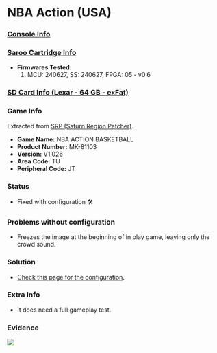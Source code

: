 # NBA Action (USA)

### [Console Info](../../../../../Info/Consoles/VA13/README.md)

### [Saroo Cartridge Info](../../../../../Info/Cartridges/RetroGameParadiseStore/1.32F/README.md)

- <b>Firmwares Tested:</b>
  1. MCU: 240627, SS: 240627, FPGA: 05 - v0.6

### [SD Card Info (Lexar - 64 GB - exFat)](../../../../../Info/SdCards/Lexar/64GB/exfat/README.md)

### Game Info

Extracted from [SRP (Saturn Region Patcher)](https://segaxtreme.net/resources/saturn-region-patcher.81/download).

- <b>Game Name:</b> NBA ACTION BASKETBALL
- <b>Product Number:</b> MK-81103
- <b>Version:</b> V1.026
- <b>Area Code:</b> TU
- <b>Peripheral Code:</b> JT

### Status

- Fixed with configuration :hammer_and_wrench:

### Problems without configuration

- Freezes the image at the beginning of in play game, leaving only the crowd sound.

### Solution

- [Check this page for the configuration](https://github.com/williamdsw/saroo-configuration-list/blob/master/Regions/Retails/USA/MK-81103/README.md).

### Extra Info

- It does need a full gameplay test.

### Evidence

[![](https://img.youtube.com/vi/qBbPlMJykDs/0.jpg)](https://www.youtube.com/watch?v=qBbPlMJykDs)
